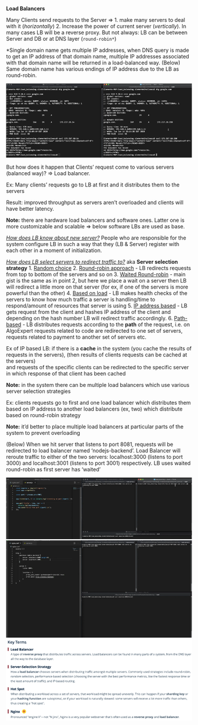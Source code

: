 **Load Balancers**

Many Clients send requests to the Server => 1. make many servers to deal with it (<i>horizontally</i>) 2. Increase the power of current server (<i>vertically</i>). In many cases LB will be a reverse proxy. But not always: LB can be between Server and DB or at DNS layer (``round-robin*``)

*Single domain name gets multiple IP addresses, when DNS query is made to get an IP address of that domain name, multiple IP addresses associated with that domain name will be returned in a load-balanced way. (Below) Same domain name has various endings of IP address due to the LB as round-robin.

![Alt text](ImageRepo/Load_Balancers_first.png?raw=true)

But how does it happen that Clients’ request come to various servers (balanced way)? => Load balancer.

Ex: Many clients’ requests go to LB at first and it distributes them to the servers

Result: improved throughput as servers aren’t overloaded and clients will have better latency.

**Note:** there are hardware load balancers and software ones. Latter one is more customizable and scalable => below software LBs are used as base.

<ins><i>How does LB know about new server?</i></ins> People who are responsible for the system configure LB in such a way that they (LB & Server) register with each other in a moment of initialization. 

<ins><i>How does LB select servers to redirect traffic to?</i></ins> aka **Server selection strategy** 1. <ins>Random choice</ins> 2. <ins>Round-robin approach</ins> - LB redirects requests from top to bottom of the servers and so on 3. <ins>Waited Round-robin</ins> - main gist is the same as in point 2, but here we place a wait on a server then LB will redirect a little more on that server (for ex, if one of the servers is more powerful than the other) 4. <ins>Based on load</ins> - LB makes health checks of the servers to know how much traffic a server is handling/time to respond/amount of resources that server is using 5. <ins>IP address based</ins> - LB gets request from the client and hashes IP address of the client and depending on the hash number LB will redirect traffic accordingly. 6. <ins>Path-based</ins> - LB distributes requests according to the **path** of the request, i.e. on AlgoExpert requests related to code are redirected to one set of servers, requests related to payment to another set of servers etc.

Ex of IP based LB: if there is a **cache** in the system (you cache the results of requests in the servers), (then results of clients requests can be cached at the servers) <br>
and requests of the specific clients can be redirected to the specific server in which response of that client has been cached

**Note:** in the system there can be multiple load balancers which use various server selection strategies

Ex: clients requests go to first and one load balancer which distributes them based on IP address to another load balancers (ex, two) which distribute based on round-robin strategy

**Note:** it’d better to place multiple load balancers at particular parts of the system to prevent overloading


(Below) When we hit server that listens to port 8081, requests will be redirected to load balancer named ‘nodejs-backend’. Load Balancer will reroute traffic to either of the two servers: localhost:3000 (listens to port 3000) and localhost:3001 (listens to port 3001) respectively. LB uses waited round-robin as first server has ‘waited’

![Alt text](ImageRepo/Load_Balancers_second.png?raw=true)
![Alt text](ImageRepo/Load_Balancers_third.png?raw=true)
![Alt text](ImageRepo/Load_Balancers_fourth.png?raw=true)
